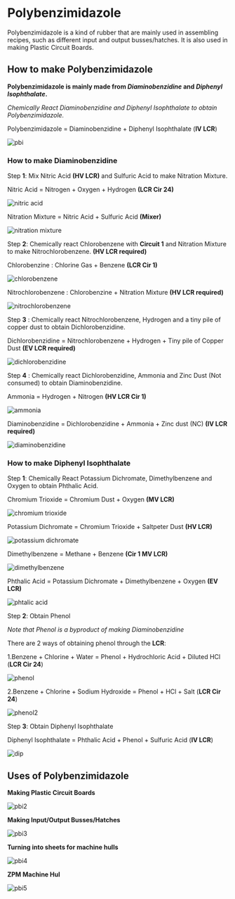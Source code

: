 # Polybenzimidazole

Polybenzimidazole is a kind of rubber that are mainly used in assembling recipes, such as different input and output busses/hatches.
It is also used in making Plastic Circuit Boards.

## How to make Polybenzimidazole

**Polybenzimidazole is mainly made from *Diaminobenzidine* and *Diphenyl Isophthalate*.**

*Chemically React Diaminobenzidine and Diphenyl Isophthalate to obtain Polybenzimidazole.*

Polybenzimidazole = Diaminobenzidine + Diphenyl Isophthalate (**IV LCR**)

![pbi](PBI_img/large_chemical_reactor_polybenzimidazole.png)


### How to make Diaminobenzidine

Step **1**: Mix Nitric Acid **(HV LCR)** and Sulfuric Acid to make Nitration Mixture.


Nitric Acid = Nitrogen + Oxygen + Hydrogen **(LCR Cir 24)**

![nitric acid](PBI_img/large_chemical_reactor_nitric_acid_from_elements.png)

Nitration Mixture = Nitric Acid + Sulfuric Acid **(Mixer)**

![nitration mixture](PBI_img/mixer_nitration_mixture.png)

Step **2**: Chemically react Chlorobenzene with **Circuit 1** and Nitration Mixture to make Nitrochlorobenzene. **(HV LCR required)**

Chlorobenzine : Chlorine Gas + Benzene **(LCR Cir 1)** 

![chlorobenzene](PBI_img/large_chemical_reactor_chlorobenzene.png)

Nitrochlorobenzene : Chlorobenzine + Nitration Mixture **(HV LCR required)**

![nitrochlorobenzene](PBI_img/large_chemical_reactor_nitrochlorobenzene.png)

Step **3** : Chemically react Nitrochlorobenzene, Hydrogen and a tiny pile of copper dust to obtain Dichlorobenzidine.

Dichlorobenzidine = Nitrochlorobenzene + Hydrogen + Tiny pile of Copper Dust **(EV LCR required)**

![dichlorobenzidine](PBI_img/large_chemical_reactor_dichlorobenzidine_9.png)

Step **4** : Chemically react Dichlorobenzidine, Ammonia and Zinc Dust (Not consumed) to obtain Diaminobenzidine.

Ammonia = Hydrogen + Nitrogen **(HV LCR Cir 1)**

![ammonia](PBI_img/large_chemical_reactor_ammonia_from_elements.png)

Diaminobenzidine = Dichlorobenzidine + Ammonia + Zinc dust (NC) **(IV LCR required)**

![diaminobenzidine](PBI_img/large_chemical_reactor_diaminobenzidine.png)

### How to make Diphenyl Isophthalate

Step **1**: Chemically React Potassium Dichromate, Dimethylbenzene and Oxygen to obtain Phthalic Acid.

Chromium Trioxide = Chromium Dust + Oxygen **(MV LCR)**

![chromium trioxide](PBI_img/large_chemical_reactor_chromium_trioxide.png)

Potassium Dichromate = Chromium Trioxide + Saltpeter Dust **(HV LCR)**

![potassium dichromate](PBI_img/large_chemical_reactor_potassium_dichromate.png)

Dimethylbenzene = Methane + Benzene **(Cir 1 MV LCR)**

![dimethylbenzene](PBI_img/large_chemical_reactor_dimethylbenzene.png)

Phthalic Acid = Potassium Dichromate + Dimethylbenzene + Oxygen **(EV LCR)**

![phtalic acid](PBI_img/large_chemical_reactor_phthalic_acid_from_dimethylbenzene_9.png)

Step **2**: Obtain Phenol

*Note that Phenol is a byproduct of making Diaminobenzidine*

There are 2 ways of obtaining phenol through the **LCR**:

1.Benzene + Chlorine + Water = Phenol + Hydrochloric Acid + Diluted HCl (**LCR Cir 24**)

![phenol](PBI_img/large_chemical_reactor_phenol_hcl_shortcut.png)

2.Benzene + Chlorine + Sodium Hydroxide = Phenol + HCl + Salt (**LCR Cir 24**)

![phenol2](PBI_img/large_chemical_reactor_phenol_salt_shortcut.png)

Step **3**: Obtain Diphenyl Isophthalate

Diphenyl Isophthalate = Phthalic Acid + Phenol + Sulfuric Acid (**IV LCR**)

![dip](PBI_img/large_chemical_reactor_diphenyl_isophtalate.png)

## Uses of Polybenzimidazole

**Making Plastic Circuit Boards**

![pbi2](PBI_img/large_chemical_reactor_plastic_board_pbi.png)


**Making Input/Output Busses/Hatches**

![pbi3](PBI_img/assembler_item_export_bus_mv_polybenzimidazole.png)

**Turning into sheets for machine hulls**

![pbi4](PBI_img/fluid_solidifier_solidify_polybenzimidazole_to_plate.png)

**ZPM Machine Hul**

![pbi5](PBI_img/shaped_zpm_machine_hull.png)